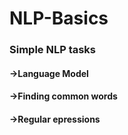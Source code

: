# NLP-Basics

### Simple NLP tasks
#### ->Language Model
#### ->Finding common words
#### ->Regular epressions
